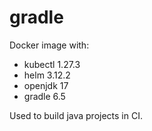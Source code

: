 # gradle

Docker image with:

* kubectl 1.27.3
* helm 3.12.2
* openjdk 17
* gradle 6.5

Used to build java projects in CI.
